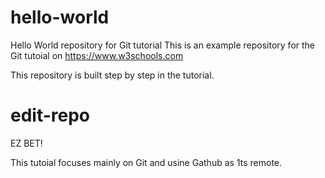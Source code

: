 # hello-world

Hello World repository for Git tutorial
This is an example repository for the Git tutoial on <https://www.w3schools.com>

This repository is built step by step in the tutorial.

# edit-repo
EZ BET!

This tutoial focuses mainly on Git and usine Gathub as 1ts remote.
